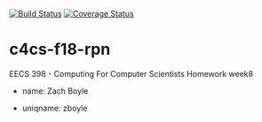 [![Build Status](https://travis-ci.org/zaboyle/c4cs-f18-rpn.svg?branch=master)](https://travis-ci.org/zaboyle/c4cs-f18-rpn) [![Coverage Status](https://coveralls.io/repos/github/zaboyle/c4cs-2.github.io/badge.svg?branch=master)](https://coveralls.io/github/zaboyle/c4cs-2.github.io?branch=master)
# c4cs-f18-rpn
EECS 398 - Computing For Computer Scientists Homework week8

* name: Zach Boyle

* uniqname: zboyle
